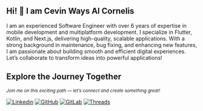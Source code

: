 
## Hi! 👋 I am Cevin Ways Al Cornelis

I am an experienced Software Engineer with over 6 years of expertise in mobile development and multiplatform development. I specialize in Flutter, Kotlin, and Next.js, delivering high-quality, scalable applications. With a strong background in maintenance, bug fixing, and enhancing new features, I am passionate about building smooth and efficient digital experiences. Let’s collaborate to transform ideas into powerful applications!

## Explore the Journey Together
<sub>*Join me on this exciting path — let’s connect and create something great!*</sub>

[![Linkedin](https://custom-icon-badges.demolab.com/badge/LinkedIn-0A66C2?logo=linkedin-white&logoColor=fff)][linkedin]
[![GitHub](https://img.shields.io/badge/GitHub-%23121011.svg?logo=github&logoColor=white)][github]
[![GitLab](https://img.shields.io/badge/GitLab-FC6D26?logo=gitlab&logoColor=fff)][gitlab]
[![Threads](https://img.shields.io/badge/Threads-000000?logo=Threads&logoColor=white)][threads]


[linkedin]: https://www.linkedin.com/in/cevin-ways-al-cornelis
[github]: https://github.com/CevinWays
[gitlab]: https://gitlab.com/cevinways
[threads]: https://www.threads.net/@alcornelis

